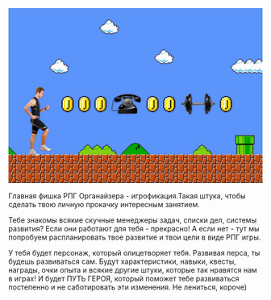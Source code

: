 ![Картинки по запросу "игрофикация"](../static/img/Игрофикация.jpg)

Главная фишка РПГ Органайзера - игрофикация.Такая штука, чтобы сделать твою личную прокачку интересным занятием.

Тебе знакомы всякие скучные менеджеры задач, списки дел, системы развития? Если они работают для тебя - прекрасно! А если нет - тут мы попробуем распланировать твое развитие и твои цели в виде РПГ игры.

У тебя будет персонаж, который олицетворяет тебя. Развивая перса, ты будешь развиваться сам. Будут характеристики, навыки, квесты, награды, очки опыта и всякие другие штуки, которые так нравятся нам в играх! И будет ПУТЬ ГЕРОЯ, который поможет тебе развиваться постепенно и не саботировать эти изменения. Не лениться, короче)

